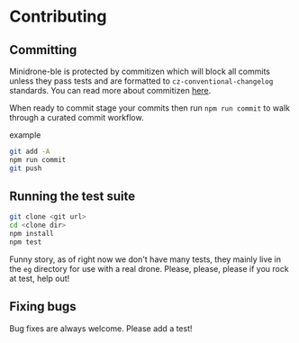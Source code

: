 # Contributing

## Committing

Minidrone-ble is protected by commitizen which will block all commits unless they pass tests and are formatted to `cz-conventional-changelog` standards. You can read more about commitizen [here](https://github.com/commitizen/cz-cli).

When ready to commit stage your commits then run `npm run commit` to walk through a curated commit workflow.

example

```bash
git add -A
npm run commit
git push
```

## Running the test suite

```bash
git clone <git url>
cd <clone dir>
npm install
npm test
```

Funny story, as of right now we don't have many tests, they mainly live in the
`eg` directory for use with a real drone. Please, please, please if
you rock at test, help out!

## Fixing bugs

Bug fixes are always welcome. Please add a test!
